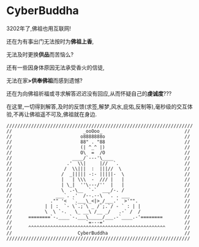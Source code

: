 # CyberBuddha

<p>3202年了,佛祖也用互联网!  <br>

还在为有事出门无法按时为<strong>佛祖上香</strong>,  <br>

无法及时更换<strong>供品</strong>而苦恼么?  <br>

还有一些因身体原因无法承受香火的信徒,  <br>

无法在家<strong>>供奉佛祖</strong>而感到遗憾?  <br>

还在为向佛祖祈福或寻求解答迟迟没有回应,从而怀疑自己的<strong>虔诚度</strong>??? </p>


<p>在这里,一切得到解答,及时的反馈(求签,解梦,风水,庇佑,反制等),毫秒级的交互体验,不再让佛祖遥不可及,佛祖就在身边.</p>

<!--![Buddha](https://raw.githubusercontent.com/Maskeva/CyberBuddha/main/img/Buddha.jpg)-->


```////////////////////////////////////////////////////////////////////
////////////////////////////////////////////////////////////////////
//                          _ooOoo_                              //
//                         o8888888o                             //
//                         88" . "88                             //
//                         (| ^_^ |)                             //
//                         O\  =  /O                             //
//                      ____/`---'\____                          //
//                    .'  \\|     |//  `.                        //
//                   /  \\|||  :  |||//  \                       //
//                  /  _||||| -:- |||||-  \                      //
//                  |   | \\\  -  /// |   |                      //
//                  | \_|  ''\---/''  |   |                      //
//                  \  .-\__  `-`  ___/-. /                      //
//                ___`. .'  /--.--\  `. . ___                    //
//              ."" '<  `.___\_<|>_/___.'  >'"".                 //
//            | | :  `- \`.;`\ _ /`;.`/ - ` : | |                //
//            \  \ `-.   \_ __\ /__ _/   .-` /  /                //
//      ========`-.____`-.___\_____/___.-`____.-'========        //
//                           `=---='                             //
//      ^^^^^^^^^^^^^^^^^^^^^^^^^^^^^^^^^^^^^^^^^^^^^^^^^^       //
//                        CyberBuddha                            //
///////////////////////////////////////////////////////////////////
```